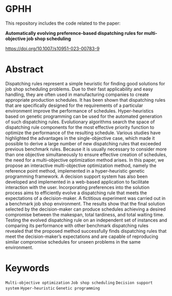 # GPHH
This repository includes the code related to the paper:

**Automatically evolving preference-based dispatching rules for multi-objective job shop scheduling**

https://doi.org/10.1007/s10951-023-00783-9

# Abstract
Dispatching rules represent a simple heuristic for finding good solutions for job shop scheduling problems. Due to their fast applicability and easy handling, they are often used in manufacturing companies to create appropriate production schedules. It has been shown that dispatching rules that are specifically designed for the requirements of a particular environment improve the performance of schedules. Hyper-heuristics based on genetic programming can be used for the automated generation of such dispatching rules. Evolutionary algorithms search the space of dispatching rule components for the most effective priority function to optimize the performance of the resulting schedule. Various studies have highlighted the advantages in the single-objective case, which made it possible to derive a large number of new dispatching rules that exceeded previous benchmark rules. Because it is usually necessary to consider more than one objective simultaneously to ensure effective creation of schedules, the need for a multi-objective optimization method arises. In this paper, we propose an interactive multi-objective optimization method, namely the reference point method, implemented in a hyper-heuristic genetic programming framework. A decision support system has also been developed and implemented in a web-based application to facilitate interaction with the user. Incorporating preferences into the solution process aims to efficiently evolve a dispatching rule that meets the expectations of a decision-maker. A fictitious experiment was carried out in a benchmark job shop environment. The results show that the final solution selected by the decision-maker can produce schedules achieving a desired compromise between the makespan, total tardiness, and total waiting time. Testing the evolved dispatching rule on an independent set of instances and comparing its performance with other benchmark dispatching rules revealed that the proposed method successfully finds dispatching rules that meet the decision-maker’s expectations and are capable of reproducing similar compromise schedules for unseen problems in the same environment.

# Keywords
`Multi-objective optimization` `Job shop scheduling` `Decision support system` `Hyper-heuristic` `Genetic programming`
